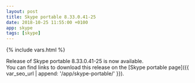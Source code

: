 ```yaml
---
layout: post
title: Skype portable 8.33.0.41-25
date: 2018-10-25 11:55:00 +0100
app: skype
tags: [skype]
---
```

{% include vars.html %}

Release of Skype portable 8.33.0.41-25 is now available.<br />
You can find links to download this release on the [Skype portable page]({{ var_seo_url | append: '/app/skype-portable/' }}).